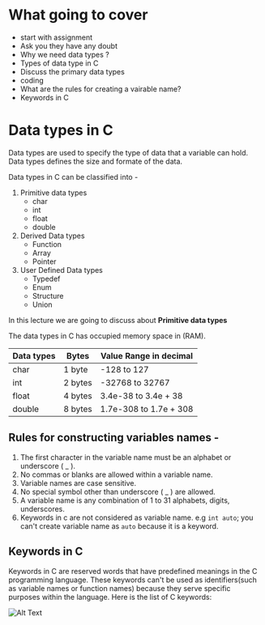 # What going to cover 
  - start with assignment 
  - Ask you they have any doubt 
  - Why we need data types ? 
  - Types of data type in C 
  - Discuss the primary data types 
  - coding 
  - What are the rules for creating a vairable name? 
  - Keywords in C 

# Data types in C 
Data types are used to specify the type of data that a variable can hold. Data types defines the size and formate of the data. 

Data types in C can be classified into - 
  1. Primitive data types 
     - char
     - int
     - float
     - double
  2. Derived Data types 
        - Function
        - Array 
        - Pointer
  3. User Defined Data types  
        - Typedef
        - Enum
        - Structure 
        - Union 

In this lecture we are going to discuss about <b>Primitive data types</b>

The data types in C has occupied memory space in (RAM). 

 | Data types | Bytes | Value Range in decimal |
 | --- | --- | --- |
 | char | 1 byte | -128 to 127 | 
 | int | 2 bytes | -32768 to 32767 |
 | float | 4 bytes | 3.4e-38 to 3.4e + 38 |
 | double | 8 bytes | 1.7e-308 to 1.7e + 308|


 ## Rules for constructing variables names - 
 1. The first character in the variable name must be an alphabet or underscore ( _ ).
 2. No commas or blanks are allowed within a variable name. 
 3. Variable names are case sensitive. 
 4. No special symbol other than underscore ( _ ) are allowed. 
 5. A variable name is any combination of 1 to 31 alphabets, digits, underscores. 
 6. Keywords in c are not considered as variable name. e.g `int auto`; you can't create variable name as `auto` because it is a keyword. 

 ## Keywords in C 
 Keywords in C are reserved words that have predefined meanings in the C programming language. These keywords can't be used as identifiers(such as variable names or function names) because they serve specific purposes within the language. Here is the list of C keywords: 
 
 ![Alt Text]([./img/keywords.png](https://github.com/TahirUddinAhmed/C-Programming-campuscourse/tree/main/02_Variables%20and%20Datatypes/img)https://github.com/TahirUddinAhmed/C-Programming-campuscourse/tree/main/02_Variables%20and%20Datatypes/img/keywords.png)



